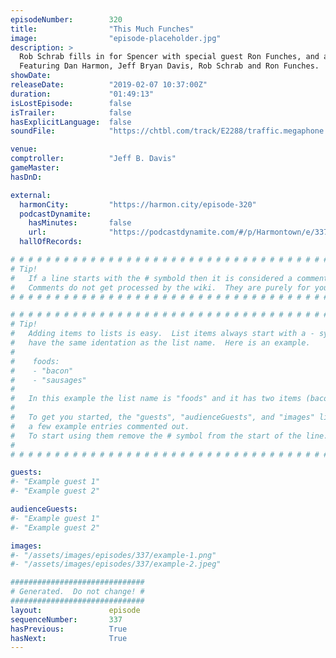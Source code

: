 ```yaml
---
episodeNumber:        320
title:                "This Much Funches"
image:                "episode-placeholder.jpg"
description: >
  Rob Schrab fills in for Spencer with special guest Ron Funches, and a one man show about plumbing.
  Featuring Dan Harmon, Jeff Bryan Davis, Rob Schrab and Ron Funches.
showDate:             
releaseDate:          "2019-02-07 10:37:00Z"
duration:             "01:49:13"
isLostEpisode:        false
isTrailer:            false
hasExplicitLanguage:  false
soundFile:            "https://chtbl.com/track/E2288/traffic.megaphone.fm/STA8908499812.mp3?updated=1596562717"

venue:                
comptroller:          "Jeff B. Davis"
gameMaster:           
hasDnD:               

external:
  harmonCity:         "https://harmon.city/episode-320"
  podcastDynamite:
    hasMinutes:       false
    url:              "https://podcastdynamite.com/#/p/Harmontown/e/337/320"
  hallOfRecords:      

# # # # # # # # # # # # # # # # # # # # # # # # # # # # # # # # # # # # # # # # # # # # #
# Tip!
#   If a line starts with the # symbold then it is considered a comment.
#   Comments do not get processed by the wiki.  They are purely for your information.
# # # # # # # # # # # # # # # # # # # # # # # # # # # # # # # # # # # # # # # # # # # # #

# # # # # # # # # # # # # # # # # # # # # # # # # # # # # # # # # # # # # # # # # # # # #
# Tip!
#   Adding items to lists is easy.  List items always start with a - symbol and have
#   have the same identation as the list name.  Here is an example.
#
#    foods:
#    - "bacon"
#    - "sausages"
#
#   In this example the list name is "foods" and it has two items (bacon, and sausages).
#
#   To get you started, the "guests", "audienceGuests", and "images" lists below have
#   a few example entries commented out.
#   To start using them remove the # symbol from the start of the line.
#
# # # # # # # # # # # # # # # # # # # # # # # # # # # # # # # # # # # # # # # # # # # # #

guests:
#- "Example guest 1"
#- "Example guest 2"

audienceGuests:
#- "Example guest 1"
#- "Example guest 2"

images:
#- "/assets/images/episodes/337/example-1.png"
#- "/assets/images/episodes/337/example-2.jpeg"

##############################
# Generated.  Do not change! #
##############################
layout:               episode
sequenceNumber:       337
hasPrevious:          True
hasNext:              True
---
```


<!-- The episode description will be rendered here -->

<!-- Add your content BELOW here -->
<!-- vvvvvvvvvvvvvvvvvvvvvvvvvvv -->




<!-- ^^^^^^^^^^^^^^^^^^^^^^^^^^^ -->
<!-- Add your content ABOVE here -->

<!-- The episode gallery will be rendered here -->